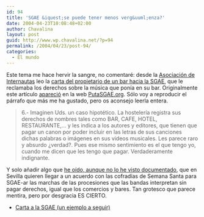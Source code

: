 ```yaml
---
id: 94
title: 'SGAE &iquest;se puede tener menos verg&uuml;enza?'
date: 2004-04-23T10:08:48+02:00
author: Chavalina
layout: post
guid: http://www.wp.chavalina.net/?p=94
permalink: /2004/04/23/post-94/
categories:
  - El mundo
---
```

Este tema me hace hervir la sangre, no comentaré: desde la [Asociaci&oacute;n de Internautas](http://www.internautas.org/) leo la <a href="http://www.internautas.org/article.php?sid=1653&#038;mode=thread&#038;order=0" target="_blank">carta del propietario de un bar hacia la SGAE</a>, que le reclamaba los derechos sobre la m&uacute;sica que pon&iacute;a en su bar. Originalmente este art&iacute;culo <a href="http://antisgae.internautas.org/cgi-antisgae/newspro/viewnews.cgi?newsid1082381929,11355," target="_blank">apareci&oacute;</a> en la web <a href="http://antisgae.internautas.org/" target="_blank">PutaSGAE.org</a>. S&oacute;lo voy a reproducir el párrafo que más me ha gustado, pero os aconsejo leerla entera.

> 6.- Imaginen Uds. un caso hipotético. La hosteler&iacute;a registra sus derechos de nombres tales como BAR, CAFE, HOTEL, RESTAURANTE,… y les indica a los autores y editores, que tienen que pagar un canon por poder incluir en las letras de sus canciones dichas palabras o imágenes en sus videos musicales. Les parece raro y absurdo &iquest;verdad?. Pues ese mismo sentimiento es el que tengo yo, cuando me dicen que les tengo que pagar. Verdaderamente indignante. 

Y solo a&ntilde;adir algo que <a href="http://www.gsmspain.com/foros/showthread.php?s=&#038;threadid=201231&#038;highlight=SGAE+semana+santa" target="_blank">he o&iacute;do, aunque no lo he visto documentado</a>, que en Sevilla quieren llegar a un acuerdo con las cofrad&iacute;as de Semana Santa para SGAE-ar las marchas de las procesiones que las bandas interpretan sin pagar derechos, igual que los comercios y bares. Tan grotesco que parece mentira, pero por desgracia ES CIERTO.

  * <a href="http://antisgae.internautas.org/cgi-antisgae/newspro/viewnews.cgi?newsid1082381929,11355," target="_blank">Carta a la SGAE (un ejemplo a seguir)</a>